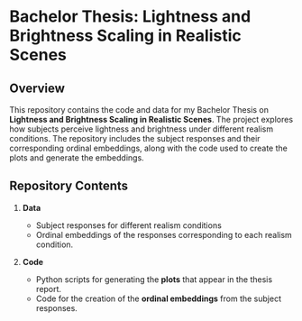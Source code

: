 Bachelor Thesis: Lightness and Brightness Scaling in Realistic Scenes
=====================================================================

Overview
--------
This repository contains the code and data for my Bachelor Thesis on 
**Lightness and Brightness Scaling in Realistic Scenes**. The project explores 
how subjects perceive lightness and brightness under different 
realism conditions. The repository includes the subject responses and 
their corresponding ordinal embeddings, along with the code used to create 
the plots and generate the embeddings.

Repository Contents
-------------------
1. **Data**
   - Subject responses for different realism conditions
   - Ordinal embeddings of the responses corresponding to each realism condition.

2. **Code**
   - Python scripts for generating the **plots** that appear in the thesis report.
   - Code for the creation of the **ordinal embeddings** from the subject responses.